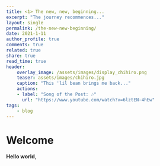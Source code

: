 ```yaml
---
title: <1> The new, new, beginning...
excerpt: "The journey recommences..."
layout: single
permalink: /the-new-new-beginning/
date: 2021-1-11
author_profile: true
comments: true
related: true
share: true
read_time: true
header:
    overlay_image: /assets/images/display_chihiro.png
    teaser: assets/images/chihiro.jpg
    caption: "This 'lil bean brings me back..."
    actions: 
    - label: "Song of the Post: 🎶"
      url: "https://www.youtube.com/watch?v=6lztEN-4hEw"
tags:
    - blog
---
```


# Welcome

**Hello world**, 